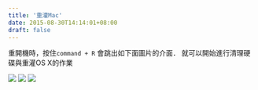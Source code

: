```yaml
---
title: '重灌Mac'
date: 2015-08-30T14:14:01+08:00
draft: false
---
```

重開機時，按住`command + R` 會跳出如下面圖片的介面．
就可以開始進行清理硬碟與重灌OS X的作業

<img src="//fblog.ooopiz.com/images/201508/A05-01.png">

<img src="//fblog.ooopiz.com/images/201508/A05-02.png">

<img src="//fblog.ooopiz.com/images/201508/A05-03.png">
